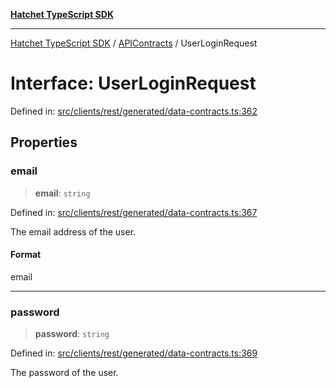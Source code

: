 [**Hatchet TypeScript SDK**](../../../../README.md)

***

[Hatchet TypeScript SDK](../../../../README.md) / [APIContracts](../README.md) / UserLoginRequest

# Interface: UserLoginRequest

Defined in: [src/clients/rest/generated/data-contracts.ts:362](https://github.com/hatchet-dev/hatchet/blob/0288a24f2e9f14787135b399bd47182f4d1260d9/sdks/typescript/src/clients/rest/generated/data-contracts.ts#L362)

## Properties

### email

> **email**: `string`

Defined in: [src/clients/rest/generated/data-contracts.ts:367](https://github.com/hatchet-dev/hatchet/blob/0288a24f2e9f14787135b399bd47182f4d1260d9/sdks/typescript/src/clients/rest/generated/data-contracts.ts#L367)

The email address of the user.

#### Format

email

***

### password

> **password**: `string`

Defined in: [src/clients/rest/generated/data-contracts.ts:369](https://github.com/hatchet-dev/hatchet/blob/0288a24f2e9f14787135b399bd47182f4d1260d9/sdks/typescript/src/clients/rest/generated/data-contracts.ts#L369)

The password of the user.
